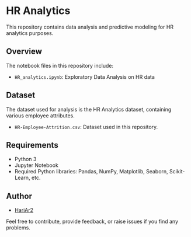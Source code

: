 # HR Analytics

This repository contains data analysis and predictive modeling for HR analytics purposes. 

## Overview 

The notebook files in this repository include:

- `HR_analytics.ipynb`: Exploratory Data Analysis on HR data 
 
## Dataset 

The dataset used for analysis is the HR Analytics dataset, containing various employee attributes.

- `HR-Employee-Attrition.csv`: Dataset used in this repository.
 
## Requirements

- Python 3
- Jupyter Notebook
- Required Python libraries: Pandas, NumPy, Matplotlib, Seaborn, Scikit-Learn, etc.

## Author

- [HariAr2](https://github.com/HariAr2)

Feel free to contribute, provide feedback, or raise issues if you find any problems.
